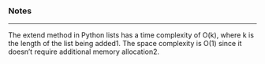 
### Notes

***

The extend method in Python lists has a time complexity of O(k), where k is the length of the list being added1. The space complexity is O(1) since it doesn’t require additional memory allocation2.